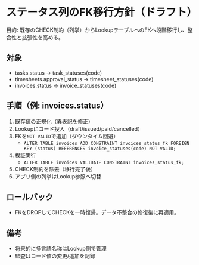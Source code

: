 # ステータス列のFK移行方針（ドラフト）

目的: 既存のCHECK制約（列挙）からLookupテーブルへのFKへ段階移行し、整合性と拡張性を高める。

## 対象
- tasks.status → task_statuses(code)
- timesheets.approval_status → timesheet_statuses(code)
- invoices.status → invoice_statuses(code)

## 手順（例: invoices.status）
1. 既存値の正規化（異表記を修正）
2. Lookupにコード投入（draft/issued/paid/cancelled）
3. FKを`NOT VALID`で追加（ダウンタイム回避）
   - `ALTER TABLE invoices ADD CONSTRAINT invoices_status_fk FOREIGN KEY (status) REFERENCES invoice_statuses(code) NOT VALID;`
4. 検証実行
   - `ALTER TABLE invoices VALIDATE CONSTRAINT invoices_status_fk;`
5. CHECK制約を除去（移行完了後）
6. アプリ側の列挙はLookup参照へ切替

## ロールバック
- FKをDROPしてCHECKを一時復帰。データ不整合の修復後に再適用。

## 備考
- 将来的に多言語名称はLookup側で管理
- 監査はコード値の変更/追加を記録

